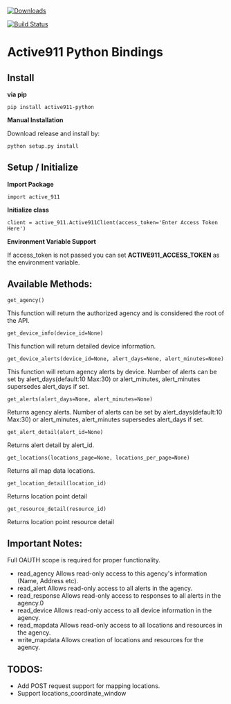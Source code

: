[![Downloads](https://pepy.tech/badge/active911-python)](https://pepy.tech/project/active911-python)

[![Build Status](https://travis-ci.com/dc105297/active911_python.svg?branch=master)](https://travis-ci.com/dc105297/active911_python)

Active911 Python Bindings
========================

## Install

**via pip**

`pip install active911-python`

**Manual Installation**

Download release and install by:

`python setup.py install`

## Setup / Initialize

**Import Package**

`import active_911`

**Initialize class**

`client = active_911.Active911Client(access_token='Enter Access Token Here')`

**Environment Variable Support**

If access_token is not passed you can set **ACTIVE911_ACCESS_TOKEN** as the environment variable.

## Available Methods:

`get_agency()`

This function will return the authorized agency and is considered the root of the API.

`get_device_info(device_id=None)`

This function will return detailed device information.

`get_device_alerts(device_id=None, alert_days=None, alert_minutes=None)`

This function will return agency alerts by device.
Number of alerts can be set by alert_days(default:10 Max:30) or alert_minutes, alert_minutes supersedes alert_days if set.

`get_alerts(alert_days=None, alert_minutes=None)`

Returns agency alerts.
Number of alerts can be set by alert_days(default:10 Max:30) or alert_minutes, alert_minutes supersedes alert_days if set.

`get_alert_detail(alert_id=None)`

Returns alert detail by alert_id.

`get_locations(locations_page=None, locations_per_page=None)`

Returns all map data locations.

`get_location_detail(location_id)`

Returns location point detail

`get_resource_detail(resource_id)`

Returns location point resource detail

## Important Notes:

Full OAUTH scope is required for proper functionality.

* read_agency	Allows read-only access to this agency's information (Name, Address etc).
* read_alert	Allows read-only access to all alerts in the agency.
* read_response	Allows read-only access to responses to all alerts in the agency.0
* read_device	Allows read-only access to all device information in the agency.
* read_mapdata	Allows read-only access to all locations and resources in the agency.
* write_mapdata	Allows creation of locations and resources for the agency.


## TODOS:

* Add POST request support for mapping locations.
* Support locations_coordinate_window
